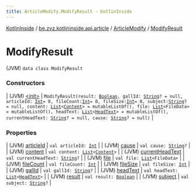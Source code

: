```yaml
---
title: ArticleModify.ModifyResult - KotlinInside
---
```


[KotlinInside](../../../index.html) / [be.zvz.kotlininside.api.article](../../index.html) / [ArticleModify](../index.html) / [ModifyResult](./index.html)

# ModifyResult

(JVM) `data class ModifyResult`

### Constructors

| (JVM) [&lt;init&gt;](-init-.html) | `ModifyResult(result: `[`Boolean`](https://kotlinlang.org/api/latest/jvm/stdlib/kotlin/-boolean/index.html)`, gallId: `[`String`](https://kotlinlang.org/api/latest/jvm/stdlib/kotlin/-string/index.html)`? = null, articleId: `[`Int`](https://kotlinlang.org/api/latest/jvm/stdlib/kotlin/-int/index.html)` = 0, fileCount: `[`Int`](https://kotlinlang.org/api/latest/jvm/stdlib/kotlin/-int/index.html)` = 0, fileSize: `[`Int`](https://kotlinlang.org/api/latest/jvm/stdlib/kotlin/-int/index.html)` = 0, subject: `[`String`](https://kotlinlang.org/api/latest/jvm/stdlib/kotlin/-string/index.html)`? = null, content: `[`List`](https://kotlinlang.org/api/latest/jvm/stdlib/kotlin.collections/-list/index.html)`<`[`Content`](../../../be.zvz.kotlininside.api.type.content/-content.html)`> = mutableListOf(), file: `[`List`](https://kotlinlang.org/api/latest/jvm/stdlib/kotlin.collections/-list/index.html)`<FileData> = mutableListOf(), headText: `[`List`](https://kotlinlang.org/api/latest/jvm/stdlib/kotlin.collections/-list/index.html)`<`[`HeadText`](../../../be.zvz.kotlininside.api.type/-head-text/index.html)`> = mutableListOf(), currentHeadText: `[`String`](https://kotlinlang.org/api/latest/jvm/stdlib/kotlin/-string/index.html)`? = null, cause: `[`String`](https://kotlinlang.org/api/latest/jvm/stdlib/kotlin/-string/index.html)`? = null)` |

### Properties

| (JVM) [articleId](article-id.html) | `val articleId: `[`Int`](https://kotlinlang.org/api/latest/jvm/stdlib/kotlin/-int/index.html) |
| (JVM) [cause](cause.html) | `val cause: `[`String`](https://kotlinlang.org/api/latest/jvm/stdlib/kotlin/-string/index.html)`?` |
| (JVM) [content](content.html) | `val content: `[`List`](https://kotlinlang.org/api/latest/jvm/stdlib/kotlin.collections/-list/index.html)`<`[`Content`](../../../be.zvz.kotlininside.api.type.content/-content.html)`>` |
| (JVM) [currentHeadText](current-head-text.html) | `val currentHeadText: `[`String`](https://kotlinlang.org/api/latest/jvm/stdlib/kotlin/-string/index.html)`?` |
| (JVM) [file](file.html) | `val file: `[`List`](https://kotlinlang.org/api/latest/jvm/stdlib/kotlin.collections/-list/index.html)`<FileData>` |
| (JVM) [fileCount](file-count.html) | `val fileCount: `[`Int`](https://kotlinlang.org/api/latest/jvm/stdlib/kotlin/-int/index.html) |
| (JVM) [fileSize](file-size.html) | `val fileSize: `[`Int`](https://kotlinlang.org/api/latest/jvm/stdlib/kotlin/-int/index.html) |
| (JVM) [gallId](gall-id.html) | `val gallId: `[`String`](https://kotlinlang.org/api/latest/jvm/stdlib/kotlin/-string/index.html)`?` |
| (JVM) [headText](head-text.html) | `val headText: `[`List`](https://kotlinlang.org/api/latest/jvm/stdlib/kotlin.collections/-list/index.html)`<`[`HeadText`](../../../be.zvz.kotlininside.api.type/-head-text/index.html)`>` |
| (JVM) [result](result.html) | `val result: `[`Boolean`](https://kotlinlang.org/api/latest/jvm/stdlib/kotlin/-boolean/index.html) |
| (JVM) [subject](subject.html) | `val subject: `[`String`](https://kotlinlang.org/api/latest/jvm/stdlib/kotlin/-string/index.html)`?` |

